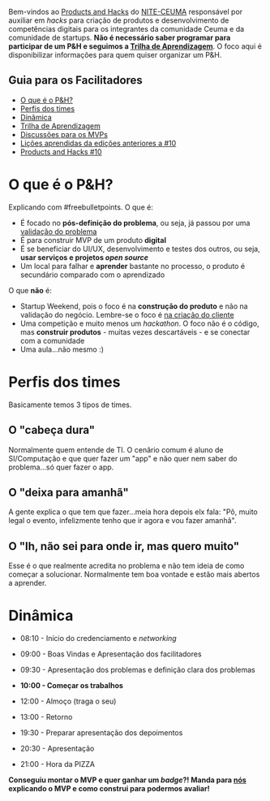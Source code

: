 Bem-vindos ao [Products and Hacks](http://nite.ceuma.br/wiki/doku.php?id=products-and-hacks) do [NITE-CEUMA](http://nite.ceuma.br) responsável por auxiliar em _hacks_ para criação de produtos e desenvolvimento de competências digitais para os integrantes da comunidade Ceuma e da comunidade de startups. **Não é necessário saber programar para participar de um P&H e seguimos a [Trilha de Aprendizagem](https://universidadeagora.com/trilha-de-aprendizagem-products-and-hacks/)**. O foco aqui é disponibilizar informações para quem quiser organizar um P&H.

## Guia para os Facilitadores
  - [O que é o P&H?](https://nite-ceuma.github.io/products-and-hacks/#o-que-é-o-ph)
  - [Perfis dos times](https://nite-ceuma.github.io/products-and-hacks/#perfis-dos-times)
  - [Dinâmica](https://nite-ceuma.github.io/products-and-hacks/#dinâmica)
  - [Trilha de Aprendizagem](https://universidadeagora.com/trilha-de-aprendizagem-products-and-hacks/)
  - [Discussões para os MVPs](https://comunidade.universidadeagora.com/tags/mvp)
  - [Lições aprendidas da edições anteriores a #10](https://nite-ceuma.github.io/products-and-hacks/licoes-aprendidas-das-edicoes-passadas)
  - [Products and Hacks #10](https://nite-ceuma.github.io/products-and-hacks/products-and-hacks-numero-10)


# O que é o P&H?
Explicando com #freebulletpoints. O que é:
  - É focado no **pós-definição do problema**, ou seja, já passou por uma [validação do problema](https://universidadeagora.com/2018/06/06/25270/trilha-empreendedor-digital-defina-muito-bem-o-problema/)
  - É para construir MVP de um produto **digital**
  - É se beneficiar do UI/UX, desenvolvimento e testes dos outros, ou seja, **usar serviços e projetos _open source_**
  - Um local para falhar e **aprender** bastante no processo, o produto é secundário comparado com o aprendizado
  
O que **não** é:
  - Startup Weekend, pois o foco é na **construção do produto** e não na validação do negócio. Lembre-se o foco é [na criação do cliente](https://universidadeagora.com/2018/06/05/25245/trilha-empreendedor-digital-ame-o-problema-nao-a-solucao/)
  - Uma competição e muito menos um _hackathon_. O foco não é o código, mas **construir produtos** - muitas vezes descartáveis - e se conectar com a comunidade
  - Uma aula...não mesmo :)


# Perfis dos times

Basicamente temos 3 tipos de times.

## O "cabeça dura"

Normalmente quem entende de TI. O cenârio comum é aluno de SI/Computação e que quer fazer um "app" e não quer nem saber do problema...só quer fazer o app.

## O "deixa para amanhã"

A gente explica o que tem que fazer...meia hora depois elx fala: "Pô, muito legal o evento, infelizmente tenho que ir agora e vou fazer amanhã".

## O "Ih, não sei para onde ir, mas quero muito"

Esse é o que realmente acredita no problema e não tem ideia de como começar a solucionar. Normalmente tem boa vontade e estão mais abertos a aprender.

# Dinâmica

  - 08:10 - Início do credenciamento e _networking_
  - 09:00 - Boas Vindas e Apresentação dos facilitadores
  - 09:30 - Apresentação dos problemas e definição clara dos problemas
  - **10:00 - Começar os trabalhos**

  - 12:00 - Almoço (traga o seu)
  - 13:00 - Retorno

  - 19:30 - Preparar apresentação dos depoimentos
  - 20:30 - Apresentação 
  - 21:00 - Hora da PIZZA
  
  **Conseguiu montar o MVP e quer ganhar um _badge_?! Manda para [nós](https://universidadeagora.com/contato/) explicando o MVP e como construi para podermos avaliar!** 
